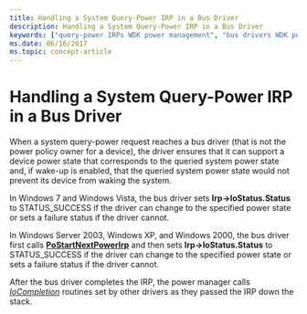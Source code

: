 ```yaml
---
title: Handling a System Query-Power IRP in a Bus Driver
description: Handling a System Query-Power IRP in a Bus Driver
keywords: ["query-power IRPs WDK power management", "bus drivers WDK power management"]
ms.date: 06/16/2017
ms.topic: concept-article
---
```


# Handling a System Query-Power IRP in a Bus Driver





When a system query-power request reaches a bus driver (that is not the power policy owner for a device), the driver ensures that it can support a device power state that corresponds to the queried system power state and, if wake-up is enabled, that the queried system power state would not prevent its device from waking the system.

In Windows 7 and Windows Vista, the bus driver sets **Irp-&gt;IoStatus.Status** to STATUS\_SUCCESS if the driver can change to the specified power state or sets a failure status if the driver cannot.

In Windows Server 2003, Windows XP, and Windows 2000, the bus driver first calls [**PoStartNextPowerIrp**](/windows-hardware/drivers/ddi/ntifs/nf-ntifs-postartnextpowerirp) and then sets **Irp-&gt;IoStatus.Status** to STATUS\_SUCCESS if the driver can change to the specified power state or sets a failure status if the driver cannot.

After the bus driver completes the IRP, the power manager calls [*IoCompletion*](/windows-hardware/drivers/ddi/wdm/nc-wdm-io_completion_routine) routines set by other drivers as they passed the IRP down the stack.

 

